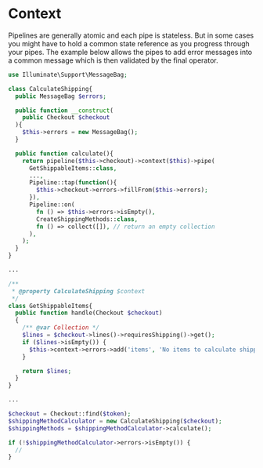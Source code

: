 # Context

Pipelines are generally atomic and each pipe is stateless. But in some cases you might have to hold a common state reference as you progress through your pipes.
The example below allows the pipes to add error messages into a common message which is then validated by the final operator.

```php
use Illuminate\Support\MessageBag;

class CalculateShipping{
  public MessageBag $errors;

  public function __construct(
    public Checkout $checkout
  ){
    $this->errors = new MessageBag();
  }

  public function calculate(){
    return pipeline($this->checkout)->context($this)->pipe(
      GetShippableItems::class,
      ...,
      Pipeline::tap(function(){
        $this->checkout->errors->fillFrom($this->errors);
      }),
      Pipeline::on(
        fn () => $this->errors->isEmpty(),
        CreateShippingMethods::class,
        fn () => collect([]), // return an empty collection
      ),
    );
  }
}

...

/**
 * @property CalculateShipping $context
 */
class GetShippableItems{
  public function handle(Checkout $checkout)
  {
    /** @var Collection */
    $lines = $checkout->lines()->requiresShipping()->get();
    if ($lines->isEmpty()) {
      $this->context->errors->add('items', 'No items to calculate shipping methods');
    }

    return $lines;
  }
}

...

$checkout = Checkout::find($token);
$shippingMethodCalculator = new CalculateShipping($checkout);
$shippingMethods = $shippingMethodCalculator->calculate();

if (!$shippingMethodCalculator->errors->isEmpty()) {
  //
}
```

